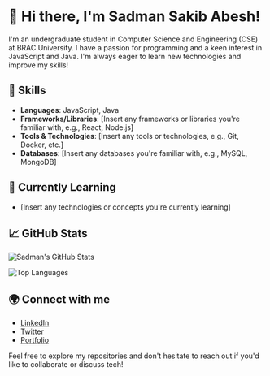 
# 👋 Hi there, I'm Sadman Sakib Abesh!

I'm an undergraduate student in Computer Science and Engineering (CSE) at BRAC University. I have a passion for programming and a keen interest in JavaScript and Java. I'm always eager to learn new technologies and improve my skills!

## 🚀 Skills
- **Languages**: JavaScript, Java
- **Frameworks/Libraries**: [Insert any frameworks or libraries you're familiar with, e.g., React, Node.js]
- **Tools & Technologies**: [Insert any tools or technologies, e.g., Git, Docker, etc.]
- **Databases**: [Insert any databases you're familiar with, e.g., MySQL, MongoDB]

## 🌱 Currently Learning
- [Insert any technologies or concepts you're currently learning]

## 📈 GitHub Stats

![Sadman's GitHub Stats](https://github-readme-stats.vercel.app/api?username=1-abesh-1&show_icons=true&theme=radical)

![Top Languages](https://github-readme-stats.vercel.app/api/top-langs/?username=1-abesh-1&layout=compact&theme=radical)

## 🌍 Connect with me
- [LinkedIn](YOUR_LINKEDIN_PROFILE_URL)
- [Twitter](YOUR_TWITTER_PROFILE_URL)
- [Portfolio](YOUR_PORTFOLIO_URL)

Feel free to explore my repositories and don't hesitate to reach out if you'd like to collaborate or discuss tech!

